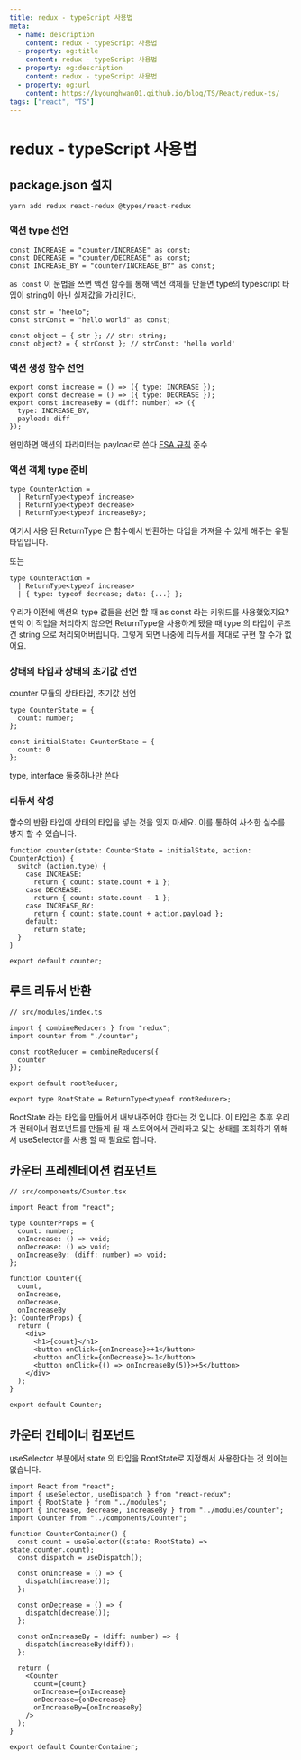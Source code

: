 ```yaml
---
title: redux - typeScript 사용법
meta:
  - name: description
    content: redux - typeScript 사용법
  - property: og:title
    content: redux - typeScript 사용법
  - property: og:description
    content: redux - typeScript 사용법
  - property: og:url
    content: https://kyounghwan01.github.io/blog/TS/React/redux-ts/
tags: ["react", "TS"]
---
```


# redux - typeScript 사용법

## package.json 설치

```
yarn add redux react-redux @types/react-redux
```

### 액션 type 선언

```tsx
const INCREASE = "counter/INCREASE" as const;
const DECREASE = "counter/DECREASE" as const;
const INCREASE_BY = "counter/INCREASE_BY" as const;
```

`as const` 이 문법을 쓰면 액션 함수를 통해 액션 객체를 만들면 type의 typescript 타입이 string이 아닌 실제값을 가리킨다.

```tsx
const str = "heelo";
const strConst = "hello world" as const;

const object = { str }; // str: string;
const object2 = { strConst }; // strConst: 'hello world'
```

### 액션 생성 함수 선언

```tsx
export const increase = () => ({ type: INCREASE });
export const decrease = () => ({ type: DECREASE });
export const increaseBy = (diff: number) => ({
  type: INCREASE_BY,
  payload: diff
});
```

왠만하면 액션의 파라미터는 payload로 쓴다 [FSA 규칙](<[https://github.com/redux-utilities/flux-standard-action](https://github.com/redux-utilities/flux-standard-action)>) 준수

### 액션 객체 type 준비

```tsx
type CounterAction =
  | ReturnType<typeof increase>
  | ReturnType<typeof decrease>
  | ReturnType<typeof increaseBy>;
```

여기서 사용 된 ReturnType 은 함수에서 반환하는 타입을 가져올 수 있게 해주는 유틸 타입입니다.

또는

```tsx
type CounterAction =
  | ReturnType<typeof increase>
  | { type: typeof decrease; data: {...} };
```

우리가 이전에 액션의 type 값들을 선언 할 때 as const 라는 키워드를 사용했었지요? 만약 이 작업을 처리하지 않으면 ReturnType을 사용하게 됐을 때 type 의 타입이 무조건 string 으로 처리되어버립니다. 그렇게 되면 나중에 리듀서를 제대로 구현 할 수가 없어요.

### 상태의 타입과 상태의 초기값 선언

counter 모듈의 상태타입, 초기값 선언

```tsx
type CounterState = {
  count: number;
};

const initialState: CounterState = {
  count: 0
};
```

type, interface 둘중하나만 쓴다

### 리듀서 작성

함수의 반환 타입에 상태의 타입을 넣는 것을 잊지 마세요. 이를 통하여 사소한 실수를 방지 할 수 있습니다.

```tsx
function counter(state: CounterState = initialState, action: CounterAction) {
  switch (action.type) {
    case INCREASE:
      return { count: state.count + 1 };
    case DECREASE:
      return { count: state.count - 1 };
    case INCREASE_BY:
      return { count: state.count + action.payload };
    default:
      return state;
  }
}

export default counter;
```

## 루트 리듀서 반환

```tsx
// src/modules/index.ts

import { combineReducers } from "redux";
import counter from "./counter";

const rootReducer = combineReducers({
  counter
});

export default rootReducer;

export type RootState = ReturnType<typeof rootReducer>;
```

RootState 라는 타입을 만들어서 내보내주어야 한다는 것 입니다. 이 타입은 추후 우리가 컨테이너 컴포넌트를 만들게 될 때 스토어에서 관리하고 있는 상태를 조회하기 위해서 useSelector를 사용 할 때 필요로 합니다.

## 카운터 프레젠테이션 컴포넌트

```tsx
// src/components/Counter.tsx

import React from "react";

type CounterProps = {
  count: number;
  onIncrease: () => void;
  onDecrease: () => void;
  onIncreaseBy: (diff: number) => void;
};

function Counter({
  count,
  onIncrease,
  onDecrease,
  onIncreaseBy
}: CounterProps) {
  return (
    <div>
      <h1>{count}</h1>
      <button onClick={onIncrease}>+1</button>
      <button onClick={onDecrease}>-1</button>
      <button onClick={() => onIncreaseBy(5)}>+5</button>
    </div>
  );
}

export default Counter;
```

## 카운터 컨테이너 컴포넌트

useSelector 부분에서 state 의 타입을 RootState로 지정해서 사용한다는 것 외에는 없습니다.

```tsx
import React from "react";
import { useSelector, useDispatch } from "react-redux";
import { RootState } from "../modules";
import { increase, decrease, increaseBy } from "../modules/counter";
import Counter from "../components/Counter";

function CounterContainer() {
  const count = useSelector((state: RootState) => state.counter.count);
  const dispatch = useDispatch();

  const onIncrease = () => {
    dispatch(increase());
  };

  const onDecrease = () => {
    dispatch(decrease());
  };

  const onIncreaseBy = (diff: number) => {
    dispatch(increaseBy(diff));
  };

  return (
    <Counter
      count={count}
      onIncrease={onIncrease}
      onDecrease={onDecrease}
      onIncreaseBy={onIncreaseBy}
    />
  );
}

export default CounterContainer;
```

<TagLinks />

<Comment />

